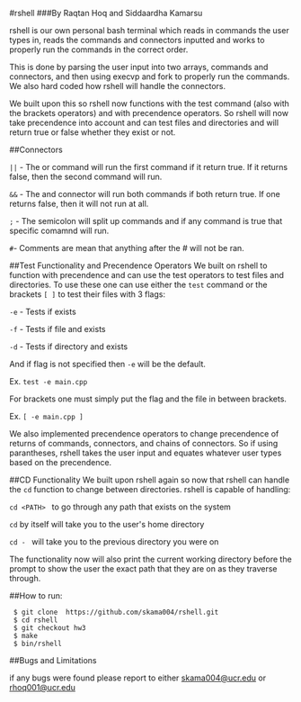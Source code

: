 #rshell
###By Raqtan Hoq and Siddaardha Kamarsu

rshell is our own personal bash terminal which reads in commands the user types in, reads the commands and connectors inputted and works to properly run the commands in the correct order. 

This is done by parsing the user input into two arrays, commands and connectors, and then using execvp and fork to properly run the commands. We also hard coded how rshell will handle the connectors. 

We built upon this so rshell now functions with the test command (also with the brackets operators) and with precendence operators. So rshell will now take precendence into account and can test files and directories and will return true or false whether they exist or not.


##Connectors

`||` - The or command will run the first command if it return true. If it returns false, then the second command will run.

`&&` - The and connector will run both commands if both return true. If one returns false, then it will not run at all.

`;` - The semicolon will split up commands and if any command is true that specific comamnd will run.

`#`- Comments are mean that anything after the # will not be ran.


##Test Functionality and Precendence Operators
We built on rshell to function with precendence and can use the test operators to test files and directories. To use these one can use either the `test` command or the brackets `[ ]` to test their files with 3 flags:

`-e` - Tests if exists

`-f` - Tests if file and exists

`-d` - Tests if directory and exists


And if flag is not specified then `-e` will be the default. 

Ex. `test -e main.cpp` 

For brackets one must simply put the flag and the file in between brackets.

Ex. `[ -e main.cpp ]`

We also implemented precendence operators to change precendence of returns of commands, connectors, and chains of connectors. So if using parantheses, rshell takes the user input and equates whatever user types based on the precendence.

##CD Functionality
We built upon rshell again so now that rshell can handle the `cd` function to change between directories. rshell is capable of handling:

`cd <PATH> ` to go through any path that exists on the system

`cd` by itself will take you to the user's home directory

`cd - ` will take you to the previous directory you were on 

The functionality now will also print the current working directory before the prompt to show the user the exact path that they are on as they traverse through.


##How to run:
```
 $ git clone  https://github.com/skama004/rshell.git
 $ cd rshell
 $ git checkout hw3
 $ make
 $ bin/rshell
```

##Bugs and Limitations


if any bugs were found please report to either skama004@ucr.edu or rhoq001@ucr.edu
